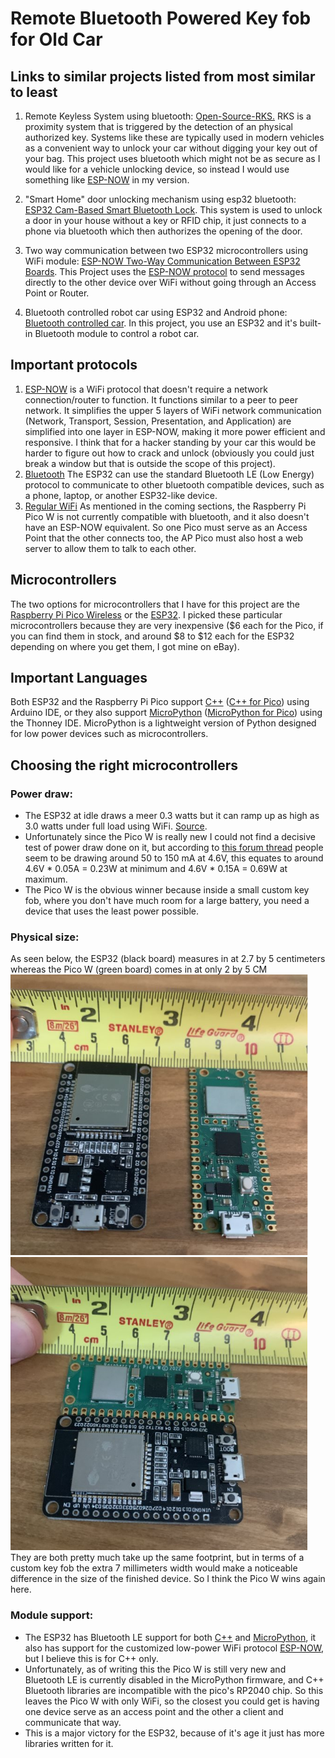 # Remote Bluetooth Powered Key fob for Old Car

## Links to similar projects listed from most similar to least
1. Remote Keyless System using bluetooth:
    [Open-Source-RKS.][1]
    RKS is a proximity system that is triggered by the detection of an physical authorized key.  Systems like these are typically used in modern vehicles as a convenient way to unlock your car without digging your key out of your bag.  This project uses bluetooth which might not be as secure as I would like for a vehicle unlocking device, so instead I would use something like [ESP-NOW][4] in my version.  

2. "Smart Home" door unlocking mechanism using esp32 bluetooth:
    [ESP32 Cam-Based Smart Bluetooth Lock][2].
    This system is used to unlock a door in your house without a key or RFID chip, it just connects to a phone via bluetooth which then authorizes the opening of the door. 
3. Two way communication between two ESP32 microcontrollers using WiFi module:
    [ESP-NOW Two-Way Communication Between ESP32 Boards][3].  This Project uses the [ESP-NOW protocol][4] to send messages directly to the other device over WiFi without going through an Access Point or Router.
4. Bluetooth controlled robot car using ESP32 and Android phone:
    [Bluetooth controlled car][5].  In this project, you use an ESP32 and it's built-in Bluetooth module to control a robot car.

## Important protocols
1. [ESP-NOW][4] is a WiFi protocol that doesn't require a network connection/router to function.  It functions similar to a peer to peer network.  It simplifies the upper 5 layers of WiFi network communication (Network, Transport, Session, Presentation, and Application) are simplified into one layer in ESP-NOW, making it more power efficient and responsive.  I think that for a hacker standing by your car this would be harder to figure out how to crack and unlock (obviously you could just break a window but that is outside the scope of this project).
2. [Bluetooth][6] The ESP32 can use the standard Bluetooth LE (Low Energy) protocol to communicate to other bluetooth compatible devices, such as a phone, laptop, or another ESP32-like device.  
3. [Regular WiFi][17] As mentioned in the coming sections, the Raspberry Pi Pico W is not currently compatible with bluetooth, and it also doesn't have an ESP-NOW equivalent.  So one Pico must serve as an Access Point that the other connects too, the AP Pico must also host a web server to allow them to talk to each other.

## Microcontrollers
The two options for microcontrollers that I have for this project are the [Raspberry Pi Pico Wireless][9] or the [ESP32][10].  I picked these particular microcontrollers because they are very inexpensive ($6 each for the Pico, if you can find them in stock, and around $8 to $12 each for the ESP32 depending on where you get them, I got mine on eBay).

## Important Languages
Both ESP32 and the Raspberry Pi Pico support [C++][8] ([C++ for Pico][12]) using Arduino IDE, or they also support [MicroPython][7] ([MicroPython for Pico][11]) using the Thonney IDE.  MicroPython is a lightweight version of Python designed for low power devices such as microcontrollers.

## Choosing the right microcontrollers
### Power draw:  
- The ESP32 at idle draws a meer 0.3 watts but it can ramp up as high as 3.0 watts under full load using WiFi. [Source][13].
- Unfortunately since the Pico W is really new I could not find a decisive test of power draw done on it, but according to [this forum thread][14] people seem to be drawing around 50 to 150 mA at 4.6V, this equates to around 4.6V * 0.05A = 0.23W at minimum and 4.6V * 0.15A = 0.69W at maximum.  
- The Pico W is the obvious winner because inside a small custom key fob, where you don't have much room for a large battery, you need a device that uses the least power possible.
### Physical size:
As seen below, the ESP32 (black board) measures in at 2.7 by 5 centimeters whereas the Pico W (green board) comes in at only 2 by 5 CM    
![Size comparison 1](./SizeComp1.png) ![Size comparison 2](./SizeComp2.png)   
They are both pretty much take up the same footprint, but in terms of a custom key fob the extra 7 millimeters width would make a noticeable difference in the size of the finished device.  So I think the Pico W wins again here.
### Module support:
- The ESP32 has Bluetooth LE support for both [C++][15] and [MicroPython][16], it also has support for the customized low-power WiFi protocol [ESP-NOW][4], but I believe this is for C++ only.
- Unfortunately, as of writing this the Pico W is still very new and Bluetooth LE is currently disabled in the MicroPython firmware, and C++ Bluetooth libraries are incompatible with the pico's RP2040 chip.  So this leaves the Pico W with only WiFi, so the closest you could get is having one device serve as an access point and the other a client and communicate that way.
- This is a major victory for the ESP32, because of it's age it just has more libraries written for it.



[1]: https://github.com/fryefryefrye/Open-Source-RKS "Open Source Remote Keyless System"
[2]: https://www.electronicsforu.com/electronics-projects/hardware-diy/esp32cam-based-smart-bluetooth-lock "Smart Bluetooth Lock using ESP32"
[3]: https://randomnerdtutorials.com/esp-now-two-way-communication-esp32/ "ESP-NOW example project"
[4]: https://github.com/espressif/esp-now "ESP-NOW protocol github page"
[5]: https://www.androiderode.com/bluetooth-controlled-car-using-esp32-and-smartphone/ "Remote controlled car using bluetooth and smartphone"
[6]: https://espressif.com/sites/default/files/documentation/esp32_bluetooth_architecture_en.pdf "ESP32 Bluetooth Architecture PDF guide"
[7]: https://docs.micropython.org/en/latest/esp32/quickref.html "MicroPython documentation for ESP32"

[8]: https://espressif-docs.readthedocs-hosted.com/projects/arduino-esp32/en/latest/libraries.html "C++ documentation for ESP32"

[9]: https://www.raspberrypi.com/products/raspberry-pi-pico/ "Raspberry Pi Pico product page"

[10]: https://www.espressif.com/en/products/socs/esp32 "ESP32 product page"

[11]: https://www.raspberrypi.com/documentation/microcontrollers/c_sdk.html "Raspberry Pi Pico C++ documentation"

[12]: https://www.raspberrypi.com/documentation/microcontrollers/micropython.html "Raspberry Pi Pico MicroPython documentation"

[13]: https://therandomwalk.org/wp/esp32-power-consumption/ "ESP32 Power consumption information"

[14]: https://forums.raspberrypi.com/viewtopic.php?t=337145

[15]: https://www.arduino.cc/reference/en/libraries/esp32-ble-arduino/ "BLE ESP32 Arduino documentation"

[16]: https://docs.micropython.org/en/latest/library/bluetooth.html "BLE ESP32 MicroPython Docs"

[17]: https://datasheets.raspberrypi.com/picow/connecting-to-the-internet-with-pico-w.pdf "Raspberry Pi Pico W WiFi documentation"

